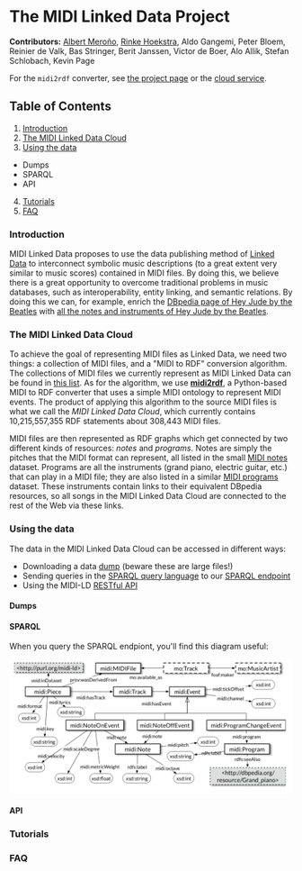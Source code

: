 # The MIDI Linked Data Project

**Contributors:**	[Albert Meroño](https://github.com/albertmeronyo), [Rinke Hoekstra](https://github.com/RinkeHoekstra), Aldo Gangemi, Peter Bloem, Reinier de Valk, Bas Stringer, Berit Janssen, Victor de Boer, Alo Allik, Stefan Schlobach, Kevin Page

For the `midi2rdf` converter, see [the project page](https://github.com/midi-ld/midi2rdf) or the [cloud service](http://midi2rdf.amp.ops.labs.vu.nl).

## Table of Contents

1. [Introduction](#introduction)
2. [The MIDI Linked Data Cloud](#tools)
3. [Using the data](#usage)
  * Dumps
  * SPARQL
  * API
4. [Tutorials](#tutorials)
5. [FAQ](#faq)

### Introduction
<a name="introduction"></a>

MIDI Linked Data proposes to use the data publishing method of [Linked Data](https://en.wikipedia.org/wiki/Linked_data) to interconnect symbolic music descriptions (to a great extent very similar to music scores) contained in MIDI files. By doing this, we believe there is a great opportunity to overcome traditional problems in music databases, such as interoperability, entity linking, and semantic relations. By doing this we can, for example, enrich the [DBpedia page of Hey Jude by the Beatles](http://dbpedia.org/page/Hey_Jude) with [all the notes and instruments of Hey Jude by the Beatles](purl.org/midi-ld/pattern/53f034801899d84fd061d73bd4716912).

### The MIDI Linked Data Cloud
<a name="tools"></a>

To achieve the goal of representing MIDI files as Linked Data, we need two things: a collection of MIDI files, and a "MIDI to RDF" conversion algorithm. The collections of MIDI files we currently represent as MIDI Linked Data can be found in [this list](https://github.com/midi-ld/sources). As for the algorithm, we use [**midi2rdf**](https://github.com/midi-ld/midi2rdf), a Python-based MIDI to RDF converter that uses a simple MIDI ontology to represent MIDI events. The product of applying this algorithm to the source MIDI files is what we call the *MIDI Linked Data Cloud*, which currently contains 10,215,557,355 RDF statements about 308,443 MIDI files.

MIDI files are then represented as RDF graphs which get connected by two different kinds of resources: *notes* and *programs*. Notes are simply the pitches that the MIDI format can represent, all listed in the small [MIDI notes](purl.org/midi-ld/notes/) dataset. Programs are all the instruments (grand piano, electric guitar, etc.) that can play in a MIDI file; they are also listed in a similar [MIDI programs](purl.org/midi-ld/programs/) dataset. These instruments contain links to their equivalent DBpedia resources, so all songs in the MIDI Linked Data Cloud are connected to the rest of the Web via these links.

### Using the data
<a name="usage"></a>

The data in the MIDI Linked Data Cloud can be accessed in different ways:

- Downloading a data [dump](http://midi-ld.amp.ops.labs.vu.nl/) (beware these are large files!)
- Sending queries in the [SPARQL query language](https://en.wikipedia.org/wiki/SPARQL) to our [SPARQL endpoint](http://virtuoso-midi.amp.ops.labs.vu.nl/sparql)
- Using the MIDI-LD [RESTful API](http://grlc.io/api/midi-ld/queries/)

#### Dumps

#### SPARQL

When you query the SPARQL endpiont, you'll find this diagram useful:

<img src='img/midi-ld.png' style='vertical-align: center;'>


#### API

### Tutorials
<a name="tutorials"></a>

### FAQ
<a name="faq"></a>

